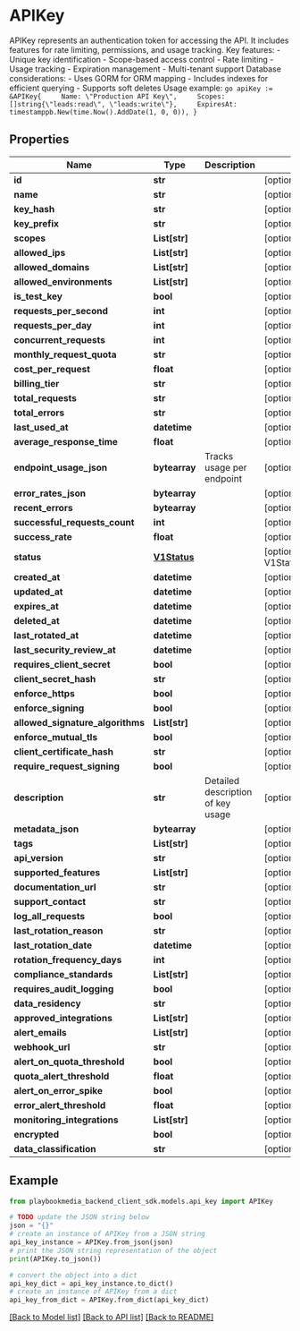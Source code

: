 # APIKey

APIKey represents an authentication token for accessing the API. It includes features for rate limiting, permissions, and usage tracking.  Key features: - Unique key identification - Scope-based access control - Rate limiting - Usage tracking - Expiration management - Multi-tenant support  Database considerations: - Uses GORM for ORM mapping - Includes indexes for efficient querying - Supports soft deletes  Usage example: ```go apiKey := &APIKey{     Name: \"Production API Key\",     Scopes: []string{\"leads:read\", \"leads:write\"},     ExpiresAt: timestamppb.New(time.Now().AddDate(1, 0, 0)), } ```

## Properties

Name | Type | Description | Notes
------------ | ------------- | ------------- | -------------
**id** | **str** |  | [optional] 
**name** | **str** |  | [optional] 
**key_hash** | **str** |  | [optional] 
**key_prefix** | **str** |  | [optional] 
**scopes** | **List[str]** |  | [optional] 
**allowed_ips** | **List[str]** |  | [optional] 
**allowed_domains** | **List[str]** |  | [optional] 
**allowed_environments** | **List[str]** |  | [optional] 
**is_test_key** | **bool** |  | [optional] 
**requests_per_second** | **int** |  | [optional] 
**requests_per_day** | **int** |  | [optional] 
**concurrent_requests** | **int** |  | [optional] 
**monthly_request_quota** | **str** |  | [optional] 
**cost_per_request** | **float** |  | [optional] 
**billing_tier** | **str** |  | [optional] 
**total_requests** | **str** |  | [optional] 
**total_errors** | **str** |  | [optional] 
**last_used_at** | **datetime** |  | [optional] 
**average_response_time** | **float** |  | [optional] 
**endpoint_usage_json** | **bytearray** | Tracks usage per endpoint | [optional] 
**error_rates_json** | **bytearray** |  | [optional] 
**recent_errors** | **bytearray** |  | [optional] 
**successful_requests_count** | **int** |  | [optional] 
**success_rate** | **float** |  | [optional] 
**status** | [**V1Status**](V1Status.md) |  | [optional] [default to V1Status.UNSPECIFIED]
**created_at** | **datetime** |  | [optional] 
**updated_at** | **datetime** |  | [optional] 
**expires_at** | **datetime** |  | [optional] 
**deleted_at** | **datetime** |  | [optional] 
**last_rotated_at** | **datetime** |  | [optional] 
**last_security_review_at** | **datetime** |  | [optional] 
**requires_client_secret** | **bool** |  | [optional] 
**client_secret_hash** | **str** |  | [optional] 
**enforce_https** | **bool** |  | [optional] 
**enforce_signing** | **bool** |  | [optional] 
**allowed_signature_algorithms** | **List[str]** |  | [optional] 
**enforce_mutual_tls** | **bool** |  | [optional] 
**client_certificate_hash** | **str** |  | [optional] 
**require_request_signing** | **bool** |  | [optional] 
**description** | **str** | Detailed description of key usage | [optional] 
**metadata_json** | **bytearray** |  | [optional] 
**tags** | **List[str]** |  | [optional] 
**api_version** | **str** |  | [optional] 
**supported_features** | **List[str]** |  | [optional] 
**documentation_url** | **str** |  | [optional] 
**support_contact** | **str** |  | [optional] 
**log_all_requests** | **bool** |  | [optional] 
**last_rotation_reason** | **str** |  | [optional] 
**last_rotation_date** | **datetime** |  | [optional] 
**rotation_frequency_days** | **int** |  | [optional] 
**compliance_standards** | **List[str]** |  | [optional] 
**requires_audit_logging** | **bool** |  | [optional] 
**data_residency** | **str** |  | [optional] 
**approved_integrations** | **List[str]** |  | [optional] 
**alert_emails** | **List[str]** |  | [optional] 
**webhook_url** | **str** |  | [optional] 
**alert_on_quota_threshold** | **bool** |  | [optional] 
**quota_alert_threshold** | **float** |  | [optional] 
**alert_on_error_spike** | **bool** |  | [optional] 
**error_alert_threshold** | **float** |  | [optional] 
**monitoring_integrations** | **List[str]** |  | [optional] 
**encrypted** | **bool** |  | [optional] 
**data_classification** | **str** |  | [optional] 

## Example

```python
from playbookmedia_backend_client_sdk.models.api_key import APIKey

# TODO update the JSON string below
json = "{}"
# create an instance of APIKey from a JSON string
api_key_instance = APIKey.from_json(json)
# print the JSON string representation of the object
print(APIKey.to_json())

# convert the object into a dict
api_key_dict = api_key_instance.to_dict()
# create an instance of APIKey from a dict
api_key_from_dict = APIKey.from_dict(api_key_dict)
```
[[Back to Model list]](../README.md#documentation-for-models) [[Back to API list]](../README.md#documentation-for-api-endpoints) [[Back to README]](../README.md)


